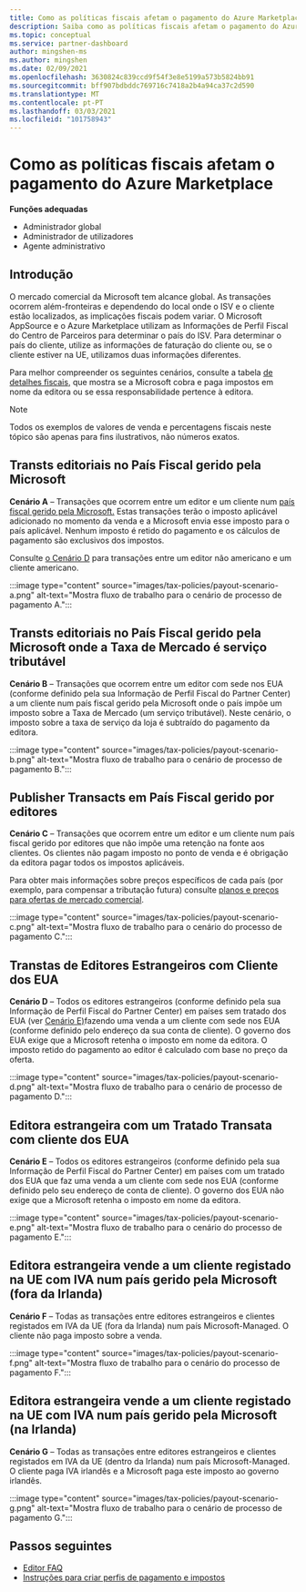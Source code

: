 ```yaml
---
title: Como as políticas fiscais afetam o pagamento do Azure Marketplace
description: Saiba como as políticas fiscais afetam o pagamento do Azure Marketplace.
ms.topic: conceptual
ms.service: partner-dashboard
author: mingshen-ms
ms.author: mingshen
ms.date: 02/09/2021
ms.openlocfilehash: 3630824c839ccd9f54f3e8e5199a573b5824bb91
ms.sourcegitcommit: bff907bdbddc769716c7418a2b4a94ca37c2d590
ms.translationtype: MT
ms.contentlocale: pt-PT
ms.lasthandoff: 03/03/2021
ms.locfileid: "101758943"
---
```

# <a name="how-tax-policies-affect-payout-for-azure-marketplace"></a>Como as políticas fiscais afetam o pagamento do Azure Marketplace

**Funções adequadas**
-    Administrador global
-    Administrador de utilizadores
-    Agente administrativo

## <a name="introduction"></a>Introdução

O mercado comercial da Microsoft tem alcance global. As transações ocorrem além-fronteiras e dependendo do local onde o ISV e o cliente estão localizados, as implicações fiscais podem variar. O Microsoft AppSource e o Azure Marketplace utilizam as Informações de Perfil Fiscal do Centro de Parceiros para determinar o país do ISV. Para determinar o país do cliente, utilize as informações de faturação do cliente ou, se o cliente estiver na UE, utilizamos duas informações diferentes.

Para melhor compreender os seguintes cenários, consulte a tabela [de detalhes fiscais,](tax-details-marketplace.md) que mostra se a Microsoft cobra e paga impostos em nome da editora ou se essa responsabilidade pertence à editora.

> [!NOTE]
> Todos os exemplos de valores de venda e percentagens fiscais neste tópico são apenas para fins ilustrativos, não números exatos.

## <a name="publisher-transacts-in-microsoft-managed-tax-country"></a>Transts editoriais no País Fiscal gerido pela Microsoft

**Cenário A** – Transações que ocorrem entre um editor e um cliente num [país fiscal gerido pela Microsoft.](tax-details-marketplace.md#microsoft-managed-countries) Estas transações terão o imposto aplicável adicionado no momento da venda e a Microsoft envia esse imposto para o país aplicável. Nenhum imposto é retido do pagamento e os cálculos de pagamento são exclusivos dos impostos.

Consulte [o Cenário D](#foreign-publisher-transacts-with-us-customer) para transações entre um editor não americano e um cliente americano.

:::image type="content" source="images/tax-policies/payout-scenario-a.png" alt-text="Mostra fluxo de trabalho para o cenário de processo de pagamento A.":::

## <a name="publisher-transacts-in-microsoft-managed-tax-country-where-marketplace-fee-is-taxable-service"></a>Transts editoriais no País Fiscal gerido pela Microsoft onde a Taxa de Mercado é serviço tributável

**Cenário B** – Transações que ocorrem entre um editor com sede nos EUA (conforme definido pela sua Informação de Perfil Fiscal do Partner Center) a um cliente num país fiscal gerido pela Microsoft onde o país impõe um imposto sobre a Taxa de Mercado (um serviço tributável). Neste cenário, o imposto sobre a taxa de serviço da loja é subtraído do pagamento da editora.

:::image type="content" source="images/tax-policies/payout-scenario-b.png" alt-text="Mostra fluxo de trabalho para o cenário de processo de pagamento B.":::

## <a name="publisher-transacts-in-publisher-managed-tax-country"></a>Publisher Transacts em País Fiscal gerido por editores

**Cenário C** – Transações que ocorrem entre um editor e um cliente num país fiscal gerido por editores que não impõe uma retenção na fonte aos clientes. Os clientes não pagam imposto no ponto de venda e é obrigação da editora pagar todos os impostos aplicáveis.

Para obter mais informações sobre preços específicos de cada país (por exemplo, para compensar a tributação futura) consulte [planos e preços para ofertas de mercado comercial](https://docs.microsoft.com/azure/marketplace/plans-pricing#custom-prices).

:::image type="content" source="images/tax-policies/payout-scenario-c.png" alt-text="Mostra fluxo de trabalho para o cenário do processo de pagamento C.":::

## <a name="foreign-publisher-transacts-with-us-customer"></a>Transtas de Editores Estrangeiros com Cliente dos EUA

**Cenário D** – Todos os editores estrangeiros (conforme definido pela sua Informação de Perfil Fiscal do Partner Center) em países sem tratado dos EUA (ver [Cenário E)](#foreign-publisher-with-a-treaty-transacts-with-us-customer)fazendo uma venda a um cliente com sede nos EUA (conforme definido pelo endereço da sua conta de cliente). O governo dos EUA exige que a Microsoft retenha o imposto em nome da editora. O imposto retido do pagamento ao editor é calculado com base no preço da oferta.

:::image type="content" source="images/tax-policies/payout-scenario-d.png" alt-text="Mostra fluxo de trabalho para o cenário de processo de pagamento D.":::

## <a name="foreign-publisher-with-a-treaty-transacts-with-us-customer"></a>Editora estrangeira com um Tratado Transata com cliente dos EUA

**Cenário E** – Todos os editores estrangeiros (conforme definido pela sua Informação de Perfil Fiscal do Partner Center) em países com um tratado dos EUA que faz uma venda a um cliente com sede nos EUA (conforme definido pelo seu endereço de conta de cliente). O governo dos EUA não exige que a Microsoft retenha o imposto em nome da editora.

:::image type="content" source="images/tax-policies/payout-scenario-e.png" alt-text="Mostra fluxo de trabalho para o cenário do processo de pagamento E.":::

## <a name="foreign-publisher-sells-to-an-eu-vat-registered-customer-in-a-microsoft-managed-country-outside-ireland"></a>Editora estrangeira vende a um cliente registado na UE com IVA num país gerido pela Microsoft (fora da Irlanda)

**Cenário F** – Todas as transações entre editores estrangeiros e clientes registados em IVA da UE (fora da Irlanda) num país Microsoft-Managed. O cliente não paga imposto sobre a venda.

:::image type="content" source="images/tax-policies/payout-scenario-f.png" alt-text="Mostra fluxo de trabalho para o cenário do processo de pagamento F.":::

## <a name="foreign-publisher-sells-to-an-eu-vat-registered-customer-in-a-microsoft-managed-country-in-ireland"></a>Editora estrangeira vende a um cliente registado na UE com IVA num país gerido pela Microsoft (na Irlanda)

**Cenário G** – Todas as transações entre editores estrangeiros e clientes registados em IVA da UE (dentro da Irlanda) num país Microsoft-Managed. O cliente paga IVA irlandês e a Microsoft paga este imposto ao governo irlandês.

:::image type="content" source="images/tax-policies/payout-scenario-g.png" alt-text="Mostra fluxo de trabalho para o cenário de processo de pagamento G.":::

## <a name="next-steps"></a>Passos seguintes

- [Editor FAQ](https://docs.microsoft.com/azure/marketplace/marketplace-faq-publisher-guide)
- [Instruções para criar perfis de pagamento e impostos](https://docs.microsoft.com/partner-center/set-up-your-payout-account?context=/azure/marketplace/context/context#create-a-payment-profile)
